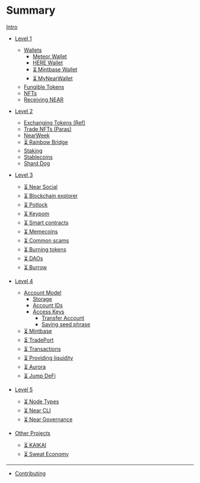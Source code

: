 # Summary

[Intro](intro.md)
- [Level 1]()
  - [Wallets](lvl1/wallets/index.md)
    - [Meteor Wallet](lvl1/wallets/meteor-wallet.md)
    - [HERE Wallet](lvl1/wallets/here-wallet.md)
    - [⏳ Mintbase Wallet](lvl1/wallets/mintbase-wallet.md)
    - [⏳ MyNearWallet](lvl1/wallets/my-near-wallet.md)
  - [Fungible Tokens](lvl1/fts.md)
  - [NFTs](lvl1/nfts.md)
  - [Receiving NEAR](lvl1/receiving-near.md)
- [Level 2]()
  - [Exchanging Tokens (Ref)](lvl2/exchanging-tokens-ref.md)
  - [Trade NFTs (Paras)](lvl2/trade-nfts-paras.md)
  - [NearWeek](lvl2/nearweek.md)
  - [⏳ Rainbow Bridge](lvl2/rainbow-bridge.md)
  - [Staking](lvl2/staking.md)
  - [Stablecoins](lvl2/stablecoins.md)
  - [Shard Dog](lvl2/shard-dog.md)
- [Level 3]()
  - [⏳ Near Social](lvl3/near-social.md)
  - [⏳ Blockchain explorer](lvl3/nearblocks.md)
  - [⏳ Potlock](lvl3/potlock.md)
  - [⏳ Keypom](lvl3/keypom.md)
  - [⏳ Smart contracts](lvl3/smart-contracts.md)
  - [⏳ Memecoins](lvl3/memecoins.md)
  - [⏳ Common scams](lvl3/scams.md)
  - [⏳ Burning tokens](lvl3/burning.md)
  - [⏳ DAOs](lvl3/dao.md)
  - [⏳ Burrow](lvl3/burrow.md)
- [Level 4]()
  - [Account Model](lvl4/account-model/index.md)
    - [Storage](lvl4/account-model/storage.md)
    - [Account IDs](lvl4/account-model/account-ids.md)
    - [Access Keys](lvl4/account-model/keys/index.md)
      - [Transfer Account](lvl4/account-model/keys/key-rotation.md)
      - [Saving seed phrase](lvl4/account-model/keys/where-to-save-seed-phrase.md)
  - [⏳ Mintbase](lvl4/mintbase.md)
  - [⏳ TradePort](lvl4/tradeport.md)
  - [⏳ Transactions](lvl4/transactions.md)
  - [⏳ Providing liquidity](lvl4/providing-liquidity-ref.md)
  - [⏳ Aurora](lvl4/aurora.md)
  - [⏳ Jump DeFi](lvl4/jumpdefi.md)
- [Level 5]()
  - [⏳ Node Types](lvl5/node-types.md)
  - [⏳ Near CLI](lvl5/near-cli.md)
  - [⏳ Near Governance](lvl5/governance.md)

- [Other Projects](projects/index.md)
  - [⏳ KAIKAI](projects/kaikai.md)
  - [⏳ Sweat Economy](projects/sweat-economy.md)

---

- [Contributing](contributing.md)
